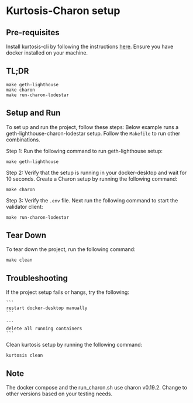 # Kurtosis-Charon setup
## Pre-requisites

Install kurtosis-cli by following the instructions [here](https://docs.kurtosis.com/install).
Ensure you have docker installed on your machine.

## TL;DR

```shell
make geth-lighthouse
make charon
make run-charon-lodestar
```

## Setup and Run

To set up and run the project, follow these steps:
Below example runs a geth-lighthouse-charon-lodestar setup.
Follow the `Makefile` to run other combinations.

Step 1: Run the following command to run geth-lighthouse setup:
    
```shell
make geth-lighthouse
```

Step 2: Verify that the setup is running in your docker-desktop and wait for 10 seconds. Create a Charon setup by running the following command:
    
```shell
make charon
```

Step 3: Verify the `.env` file. Next run the following command to start the validator client:
    
```shell
make run-charon-lodestar
```

## Tear Down

To tear down the project, run the following command:

```shell
make clean
```

## Troubleshooting
If the project setup fails or hangs, try the following:

    ```
    restart docker-desktop manually
    ```
    
    ```
    delete all running containers
    ```
    
Clean kurtosis setup by running the following command:

```shell
kurtosis clean
```

## Note

The docker compose and the run_charon.sh use charon v0.19.2. Change to other versions based on your testing needs.

